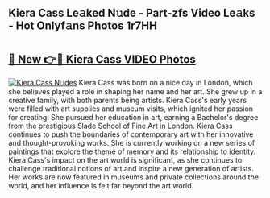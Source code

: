 ## Kiera Cass Le𝚊ked N𝚞de - Part-zfs Video Le𝚊ks - Hot Onlyf𝚊ns Photos 1r7HH

# <h2><a href="http://ac4540.deff.icu/?id=Kiera+Cass">🔗 New 👉🔴 Kiera Cass VIDEO Photos</a></h2>

[![Kiera Cass N𝚞des](https://i.imgur.com/rIISA9y.gif)](http://ac4540.deff.icu/?id=Kiera+Cass)
Kiera Cass was born on a nice day in London, which she believes played a role in shaping her name and her art. She grew up in a creative family, with both parents being artists. Kiera Cass's early years were filled with art supplies and museum visits, which ignited her passion for creating. She pursued her education in art, earning a Bachelor's degree from the prestigious Slade School of Fine Art in London. Kiera Cass continues to push the boundaries of contemporary art with her innovative and thought-provoking works. She is currently working on a new series of paintings that explore the theme of memory and its relationship to identity. Kiera Cass's impact on the art world is significant, as she continues to challenge traditional notions of art and inspire a new generation of artists. Her works are now featured in museums and private collections around the world, and her influence is felt far beyond the art world.
